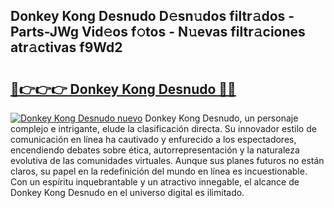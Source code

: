 ## Donkey Kong Desnudo D𝚎sn𝚞dos filtr𝚊dos - Parts-JWg Vid𝚎os f𝚘tos - N𝚞evas filtr𝚊ciones atr𝚊ctivas f9Wd2

# <h2><a href="http://mb7rwze.tromn.icu/?c=Donkey+Kong+Desnudo">🔗👉👉👉 Donkey Kong Desnudo 🔗🔗</a></h2>

[![Donkey Kong Desnudo nuevo](https://i.imgur.com/pEAQMta.gif)](http://mb7rwze.tromn.icu/?c=Donkey+Kong+Desnudo)
Donkey Kong Desnudo, un personaje complejo e intrigante, elude la clasificación directa. Su innovador estilo de comunicación en línea ha cautivado y enfurecido a los espectadores, encendiendo debates sobre ética, autorrepresentación y la naturaleza evolutiva de las comunidades virtuales. Aunque sus planes futuros no están claros, su papel en la redefinición del mundo en línea es incuestionable. Con un espíritu inquebrantable y un atractivo innegable, el alcance de Donkey Kong Desnudo en el universo digital es ilimitado.
